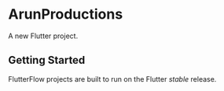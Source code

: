 # ArunProductions

A new Flutter project.

## Getting Started

FlutterFlow projects are built to run on the Flutter _stable_ release.
